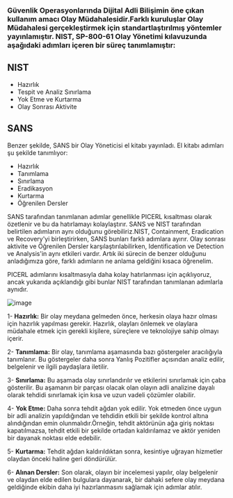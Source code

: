 ### Güvenlik Operasyonlarında Dijital Adli Bilişimin öne çıkan kullanım amacı Olay Müdahalesidir.Farklı kuruluşlar Olay Müdahalesi gerçekleştirmek için standartlaştırılmış yöntemler yayınlamıştır. NIST, SP-800-61 Olay Yönetimi kılavuzunda aşağıdaki adımları içeren bir süreç tanımlamıştır:
## NIST
* Hazırlık
* Tespit ve Analiz Sınırlama
* Yok Etme ve Kurtarma
* Olay Sonrası Aktivite

## SANS
Benzer şekilde, SANS bir Olay Yöneticisi el kitabı yayınladı. El kitabı adımları şu şekilde tanımlıyor:

* Hazırlık
* Tanımlama
* Sınırlama
* Eradikasyon
* Kurtarma
* Öğrenilen Dersler

SANS tarafından tanımlanan adımlar genellikle PICERL kısaltması olarak özetlenir ve bu da hatırlamayı kolaylaştırır. SANS ve NIST tarafından belirtilen adımların aynı olduğunu görebiliriz.NIST, Containment, Eradication ve Recovery'yi birleştirirken, SANS bunları farklı adımlara ayırır. Olay sonrası aktivite ve Öğrenilen Dersler karşılaştırılabilirken, Identification ve Detection ve Analysis'in aynı etkileri vardır.
Artık iki sürecin de benzer olduğunu anladığımıza göre, farklı adımların ne anlama geldiğini kısaca öğrenelim.

PICERL adımlarını kısaltmasıyla daha kolay hatırlanması için açıklıyoruz, ancak yukarıda açıklandığı gibi bunlar NIST tarafından tanımlanan adımlarla aynıdır.

![image](https://github.com/user-attachments/assets/5f5d7241-56b0-4732-9c21-ba43aa95ec35)

1- **Hazırlık:** Bir olay meydana gelmeden önce, herkesin olaya hazır olması için hazırlık yapılması gerekir. Hazırlık, olayları önlemek ve olaylara müdahale etmek için gerekli kişilere, süreçlere ve teknolojiye sahip olmayı içerir.

2- **Tanımlama:** Bir olay, tanımlama aşamasında bazı göstergeler aracılığıyla tanımlanır. Bu göstergeler daha sonra Yanlış Pozitifler açısından analiz edilir, belgelenir ve ilgili paydaşlara iletilir.

3- **Sınırlama:** Bu aşamada olay sınırlandırılır ve etkilerini sınırlamak için çaba gösterilir. Bu aşamanın bir parçası olacak olan olayın adli analizine dayalı olarak tehdidi sınırlamak için kısa ve uzun vadeli çözümler olabilir.

4- **Yok Etme:** Daha sonra tehdit ağdan yok edilir. Yok etmeden önce uygun bir adli analizin yapıldığından ve tehdidin etkili bir şekilde kontrol altına alındığından emin olunmalıdır.Örneğin, tehdit aktörünün ağa giriş noktası kapatılmazsa, tehdit etkili bir şekilde ortadan kaldırılamaz ve aktör yeniden bir dayanak noktası elde edebilir.

5- **Kurtarma:** Tehdit ağdan kaldırıldıktan sonra, kesintiye uğrayan hizmetler olaydan önceki haline geri döndürülür.

6- **Alınan Dersler:** Son olarak, olayın bir incelemesi yapılır, olay belgelenir ve olaydan elde edilen bulgulara dayanarak, bir dahaki sefere olay meydana geldiğinde ekibin daha iyi hazırlanmasını sağlamak için adımlar atılır.
